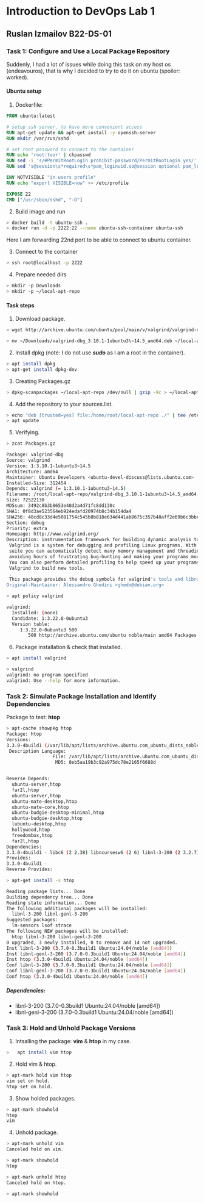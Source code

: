 # Introduction to DevOps Lab 1
## Ruslan Izmailov B22-DS-01 

### Task 1: Configure and Use a Local Package Repository        

Suddenly, I had a lot of issues while doing this task on my host os (endeavouros), that is why I decided to try to do it on ubuntu (spoiler: worked).

#### Ubuntu setup
1) Dockerfile: 
```Dockerfile
FROM ubuntu:latest

# setup ssh server, to have more convenient access
RUN apt-get update && apt-get install -y openssh-server
RUN mkdir /var/run/sshd

# set root password to connect to the container
RUN echo 'root:toor' | chpasswd
RUN sed -i 's/#PermitRootLogin prohibit-password/PermitRootLogin yes/' /etc/ssh/sshd_config
RUN sed 's@session\s*required\s*pam_loginuid.so@session optional pam_loginuid.so@g' -i /etc/pam.d/sshd

ENV NOTVISIBLE "in users profile"
RUN echo "export VISIBLE=now" >> /etc/profile

EXPOSE 22
CMD ["/usr/sbin/sshd", "-D"]
``` 
2) Build image and run 
```sh
> docker build -t ubuntu-ssh .
> docker run -d -p 2222:22 --name ubuntu-ssh-container ubuntu-ssh
```
Here I am forwarding 22nd port to be able to connect to ubuntu container. 

3) Connect to the container
```sh 
> ssh root@localhost -p 2222
```

4) Prepare needed dirs
```sh
> mkdir -p Downloads     
> mkdir -p ~/local-apt-repo
```
#### Task steps          
1) Download package.
```sh
> wget http://archive.ubuntu.com/ubuntu/pool/main/v/valgrind/valgrind-dbg_3.10.1-1ubuntu3~14.5_amd64.deb -P ~/Downloads/

> mv ~/Downloads/valgrind-dbg_3.10.1-1ubuntu3\~14.5_amd64.deb ~/local-apt-repo
``` 

2) Install dpkg  (note: I do not use ___sudo___ as I am a root in the container).
```sh
> apt install dpkg
> apt-get install dpkg-dev
```

3)  Creating Packages.gz    
```sh
> dpkg-scanpackages ~/local-apt-repo /dev/null | gzip -9c > ~/local-apt-repo/Packages.gz
```

4) Add the repository to your sources.list.
```sh
> echo "deb [trusted=yes] file:/home/root/local-apt-repo ./" | tee /etc/apt/sources.list.d/local-apt-repo.list
> apt update
```
5) Verifying.
```sh
> zcat Packages.gz

Package: valgrind-dbg
Source: valgrind
Version: 1:3.10.1-1ubuntu3~14.5
Architecture: amd64
Maintainer: Ubuntu Developers <ubuntu-devel-discuss@lists.ubuntu.com>
Installed-Size: 312454
Depends: valgrind (= 1:3.10.1-1ubuntu3~14.5)
Filename: /root/local-apt-repo/valgrind-dbg_3.10.1-1ubuntu3~14.5_amd64.deb
Size: 72522130
MD5sum: 3492c8b3b8653e48d2a4d71fc8dd130c
SHA1: 0f8d3ae523564eb924edafd20974b8c34b154da4
SHA256: 48cd8c33d4e5081754c545b8b818e634d441ab8675c357b48aff2e69b6c3bbee
Section: debug
Priority: extra
Homepage: http://www.valgrind.org/
Description: instrumentation framework for building dynamic analysis tools (debug)
 Valgrind is a system for debugging and profiling Linux programs. With its tool
 suite you can automatically detect many memory management and threading bugs,
 avoiding hours of frustrating bug-hunting and making your programs more stable.
 You can also perform detailed profiling to help speed up your programs and use
 Valgrind to build new tools.
 .
 This package provides the debug symbols for valgrind's tools and libraries.
Original-Maintainer: Alessandro Ghedini <ghedo@debian.org>

```
```sh
> apt policy valgrind

valgrind:
  Installed: (none)
  Candidate: 1:3.22.0-0ubuntu3
  Version table:
     1:3.22.0-0ubuntu3 500
        500 http://archive.ubuntu.com/ubuntu noble/main amd64 Packages
```

6) Package installation & check that installed.
```sh
> apt install valgrind

> valgrind
valgrind: no program specified
valgrind: Use --help for more information.
```
### Task 2: Simulate Package Installation and Identify Dependencies
Package to test: __htop__

```sh
> apt-cache showpkg htop                
Package: htop
Versions: 
3.3.0-4build1 (/var/lib/apt/lists/archive.ubuntu.com_ubuntu_dists_noble_main_binary-amd64_Packages.lz4)
 Description Language: 
                 File: /var/lib/apt/lists/archive.ubuntu.com_ubuntu_dists_noble_main_binary-amd64_Packages.lz4
                  MD5: 8eb5aa19b3c92a975dc78e2165f6688d


Reverse Depends: 
  ubuntu-server,htop
  far2l,htop
  ubuntu-server,htop
  ubuntu-mate-desktop,htop
  ubuntu-mate-core,htop
  ubuntu-budgie-desktop-minimal,htop
  ubuntu-budgie-desktop,htop
  lubuntu-desktop,htop
  hollywood,htop
  freedombox,htop
  far2l,htop
Dependencies: 
3.3.0-4build1 - libc6 (2 2.38) libncursesw6 (2 6) libnl-3-200 (2 3.2.7) libnl-genl-3-200 (2 3.2.7) libtinfo6 (2 6) lm-sensors (0 (null)) lsof (0 (null)) strace (0 (null)) 
Provides: 
3.3.0-4build1 - 
Reverse Provides:       
```

```sh
> apt-get install -s htop

Reading package lists... Done
Building dependency tree... Done
Reading state information... Done
The following additional packages will be installed:
  libnl-3-200 libnl-genl-3-200
Suggested packages:
  lm-sensors lsof strace
The following NEW packages will be installed:
  htop libnl-3-200 libnl-genl-3-200
0 upgraded, 3 newly installed, 0 to remove and 14 not upgraded.
Inst libnl-3-200 (3.7.0-0.3build1 Ubuntu:24.04/noble [amd64])
Inst libnl-genl-3-200 (3.7.0-0.3build1 Ubuntu:24.04/noble [amd64])
Inst htop (3.3.0-4build1 Ubuntu:24.04/noble [amd64])
Conf libnl-3-200 (3.7.0-0.3build1 Ubuntu:24.04/noble [amd64])
Conf libnl-genl-3-200 (3.7.0-0.3build1 Ubuntu:24.04/noble [amd64])
Conf htop (3.3.0-4build1 Ubuntu:24.04/noble [amd64])
```

##### Dependencies: 
* libnl-3-200 (3.7.0-0.3build1 Ubuntu:24.04/noble [amd64])
* libnl-genl-3-200 (3.7.0-0.3build1 Ubuntu:24.04/noble [amd64])


### Task 3: Hold and Unhold Package Versions

1) Intsalling the package: __vim__ & __htop__ in my case. 
```sh
>   apt install vim htop
```

2) Hold vim & htop. 
```sh
> apt-mark hold vim htop
vim set on hold.
htop set on hold.
```

3) Show holded packages. 
```sh
> apt-mark showhold 
htop
vim
```
4) Unhold package. 
```sh
> apt-mark unhold vim
Canceled hold on vim.

> apt-mark showhold
htop

> apt-mark unhold htop
Canceled hold on htop.

> apt-mark showhold
``` 
